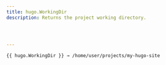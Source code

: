 ```yaml
---
title: hugo.WorkingDir
description: Returns the project working directory.




---
```


```go-html-template
{{ hugo.WorkingDir }} → /home/user/projects/my-hugo-site
```

